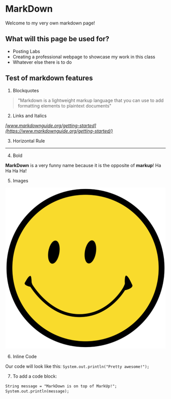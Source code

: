 # MarkDown
Welcome to my very own markdown page!

## What will this page be used for?
* Posting Labs
* Creating a professional webpage to showcase my work in this class
* Whatever else there is to do

## Test of markdown features
1. Blockquotes
> "Markdown is a lightweight markup language that you can use to add formatting elements to plaintext documents" 

2. Links and Italics

*[www.markdownguide.org/getting-started](https://www.markdownguide.org/getting-started/)*

3. Horizontal Rule

---

4. Bold

**MarkDown** is a very funny name because it is the opposite of **markup**! Ha Ha Ha Ha!

5. Images

![Image](./smiley.png)

6. Inline Code

Our code will look like this: `System.out.println("Pretty awesome!");`

7. To add a code block:
```
String message = "MarkDown is on top of MarkUp!";
System.out.println(message);
```
